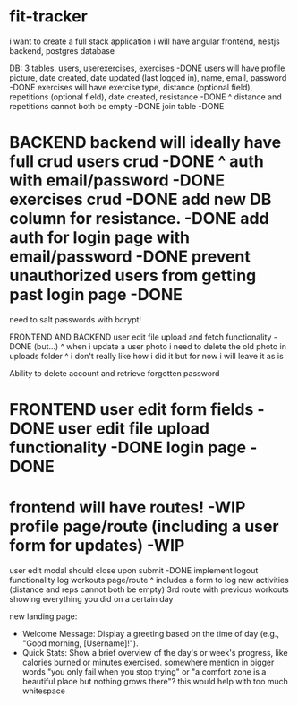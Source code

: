 # fit-tracker

i want to create a full stack application
i will have angular frontend, nestjs backend, postgres database

DB:
3 tables. users, userexercises, exercises -DONE
users will have profile picture, date created, date updated (last logged in), name, email, password -DONE
exercises will have exercise type, distance (optional field), repetitions (optional field), date created, resistance -DONE
^ distance and repetitions cannot both be empty -DONE
join table -DONE


BACKEND
backend will ideally have full crud
users crud -DONE
^ auth with email/password -DONE
exercises crud -DONE
add new DB column for resistance. -DONE
add auth for login page with email/password -DONE
prevent unauthorized users from getting past login page -DONE
==============================================================
need to salt passwords with bcrypt!

FRONTEND AND BACKEND
user edit file upload and fetch functionality -DONE (but...)
^ when i update a user photo i need to delete the old photo in uploads folder
^ i don't really like how i did it but for now i will leave it as is

Ability to delete account and retrieve forgotten password

FRONTEND
user edit form fields -DONE
user edit file upload functionality -DONE
login page -DONE
==============================================================
frontend will have routes! -WIP
profile page/route (including a user form for updates) -WIP
==============================================================
user edit modal should close upon submit -DONE
implement logout functionality
log workouts page/route
^ includes a form to log new activities (distance and reps cannot both be empty)
3rd route with previous workouts showing everything you did on a certain day

new landing page:
* Welcome Message: Display a greeting based on the time of day (e.g., "Good morning, [Username]!").
* Quick Stats: Show a brief overview of the day's or week's progress, like calories burned or minutes exercised.
somewhere mention in bigger words "you only fail when you stop trying" or "a comfort zone is a beautiful place but nothing grows there"? this would help with too much whitespace
